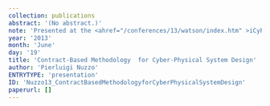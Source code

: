 ```yaml
---
collection: publications
abstract: '(No abstract.)'
note: 'Presented at the <ahref="/conferences/13/watson/index.htm" >iCyPhyJune 2013 F2F Mid Year Review, IBM YorktownHeights: June 18 &amp; 19, 2013</a>.'
year: '2013'
month: 'June'
day: '19'
title: 'Contract-Based Methodology  for Cyber-Physical System Design'
author: 'Pierluigi Nuzzo'
ENTRYTYPE: 'presentation'
ID: 'Nuzzo13_ContractBasedMethodologyforCyberPhysicalSystemDesign'
paperurl: []
---
```

